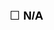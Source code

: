 </span></b><span style='font-size:14.0pt;font-family:"Aptos",sans-serif;
color:windowtext'><span style='font-family:"MS Gothic"'>&#9744;</span><b> N/A  </b></span>
